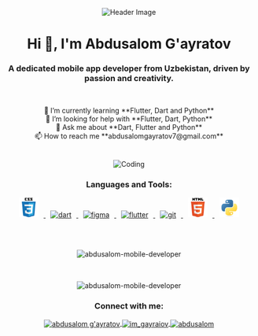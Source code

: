 <p align="center">
  <img src="https://user-images.githubusercontent.com/10498744/210012254-234538ff-d198-48aa-8964-37e6fd45d227.gif" alt="Header Image">
</p>

<h1 align="center">Hi 👋, I'm Abdusalom G'ayratov</h1>
<h3 align="center">A dedicated mobile app developer from Uzbekistan, driven by passion and creativity.</h3>

<p align="center">
  <a href="https://twitter.com/" target="blank">
    <img src="https://img.shields.io/twitter/follow/?logo=twitter&style=for-the-badge" alt="" />
  </a>
</p>

<p align="center">
    🌱 I’m currently learning **Flutter, Dart and Python**<br>
    🤝 I’m looking for help with **Flutter, Dart, Python**<br>
    💬 Ask me about **Dart, Flutter and Python**<br>
    📫 How to reach me **abdusalomgayratov7@gmail.com**<br><br><br>

<img alt="Coding" width="400" src="https://mir-s3-cdn-cf.behance.net/project_modules/hd/06f21a161921919.63cd7887d0a70.gif">
</p>
  

<h3 align="center">Languages and Tools:</h3>
<p align="center">
  <a href="https://www.w3schools.com/css/" target="_blank" rel="noreferrer">
    <img src="https://raw.githubusercontent.com/devicons/devicon/master/icons/css3/css3-original-wordmark.svg" alt="css3" width="40" height="40" style="margin: 0 10px;"/>
  </a>
  <a href="https://dart.dev" target="_blank" rel="noreferrer">
    <img src="https://www.vectorlogo.zone/logos/dartlang/dartlang-icon.svg" alt="dart" width="40" height="40" style="margin: 0 10px;"/>
  </a>
  <a href="https://www.figma.com/" target="_blank" rel="noreferrer">
    <img src="https://www.vectorlogo.zone/logos/figma/figma-icon.svg" alt="figma" width="40" height="40" style="margin: 0 10px;"/>
  </a>
  <a href="https://flutter.dev" target="_blank" rel="noreferrer">
    <img src="https://www.vectorlogo.zone/logos/flutterio/flutterio-icon.svg" alt="flutter" width="40" height="40" style="margin: 0 10px;"/>
  </a>
  <a href="https://git-scm.com/" target="_blank" rel="noreferrer">
    <img src="https://www.vectorlogo.zone/logos/git-scm/git-scm-icon.svg" alt="git" width="40" height="40" style="margin: 0 10px;"/>
  </a>
  <a href="https://www.w3.org/html/" target="_blank" rel="noreferrer">
    <img src="https://raw.githubusercontent.com/devicons/devicon/master/icons/html5/html5-original-wordmark.svg" alt="html5" width="40" height="40" style="margin: 0 10px;"/>
  </a>
  <a href="https://www.python.org" target="_blank" rel="noreferrer">
    <img src="https://raw.githubusercontent.com/devicons/devicon/master/icons/python/python-original.svg" alt="python" width="40" height="40" style="margin: 0 10px;"/>
  </a>
</p>
<br>
<br>
<p align="center">
  <img align="center" src="https://github-readme-stats.vercel.app/api/top-langs?username=abdusalom-mobile-developer&show_icons=true&locale=en&layout=compact" alt="abdusalom-mobile-developer" />
</p>
<br>
<p align="center">
  <img align="center" src="https://github-readme-streak-stats.herokuapp.com/?user=abdusalom-mobile-developer&" alt="abdusalom-mobile-developer" />
</p>
<h3 align="center">Connect with me:</h3>
<p align="center">
  <a href="https://linkedin.com/in/abdusalom-gayratov" target="blank">
    <img align="center" src="https://raw.githubusercontent.com/rahuldkjain/github-profile-readme-generator/master/src/images/icons/Social/linked-in-alt.svg" alt="abdusalom g'ayratov" height="30" width="40" />
  </a>
  <a href="https://instagram.com/im_gayraiov" target="blank">
    <img align="center" src="https://raw.githubusercontent.com/rahuldkjain/github-profile-readme-generator/master/src/images/icons/Social/instagram.svg" alt="im_gayraiov" height="30" width="40" />
  </a>
  <a href="https://www.leetcode.com/abdusalom" target="blank">
    <img align="center" src="https://raw.githubusercontent.com/rahuldkjain/github-profile-readme-generator/master/src/images/icons/Social/leet-code.svg" alt="abdusalom" height="30" width="40" />
  </a>
</p>
